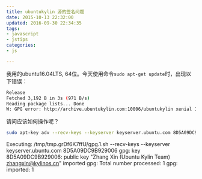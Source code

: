 ```yaml
---
title: ubuntukylin 源的签名问题
date: 2015-10-13 22:32:00
updated: 2016-09-30 22:34:35
tags: 
- javascript
- jstips
categories: 
- js

---
```

我用的ubuntu16.04LTS, 64位。今天使用命令`sudo apt-get update`时，出现以下错误：
```bash
Release
Fetched 3,192 B in 3s (971 B/s)
Reading package lists... Done
W: GPG error: http://archive.ubuntukylin.com:10006/ubuntukylin xenial InRelease: The following signatures couldn't be verified because the public key is not available: NO_PUBKEY 8D5A09DC9B929006
```


<!--more-->


请问应该如何操作呢？
```bash
sudo apt-key adv --recv-keys --keyserver keyserver.ubuntu.com 8D5A09DC9B929006
```

Executing: /tmp/tmp.grDf6K7ffU/gpg.1.sh --recv-keys
--keyserver
keyserver.ubuntu.com
8D5A09DC9B929006
gpg: key 8D5A09DC9B929006: public key "Zhang Xin (Ubuntu Kylin Team) <zhangxin@kylinos.cn>" imported
gpg: Total number processed: 1
gpg:               imported: 1
